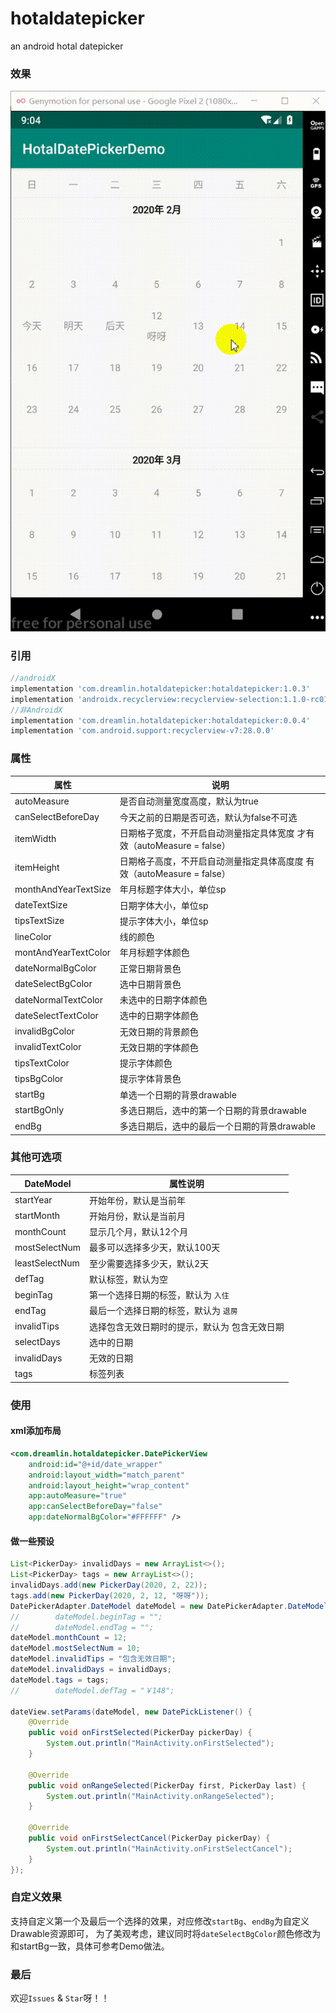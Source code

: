 # hotaldatepicker
an android hotal datepicker

### 效果

![](./capture/datepicker.gif)

### 引用

```groovy
//androidX 
implementation 'com.dreamlin.hotaldatepicker:hotaldatepicker:1.0.3'
implementation 'androidx.recyclerview:recyclerview-selection:1.1.0-rc01'
//非AndroidX
implementation 'com.dreamlin.hotaldatepicker:hotaldatepicker:0.0.4'
implementation 'com.android.support:recyclerview-v7:28.0.0'

```

### 属性

| 属性                 | 说明                                                         |
| -------------------- | ------------------------------------------------------------ |
| autoMeasure          | 是否自动测量宽度高度，默认为true                             |
| canSelectBeforeDay   | 今天之前的日期是否可选，默认为false不可选                    |
| itemWidth            | 日期格子宽度，不开启自动测量指定具体宽度 才有效（autoMeasure = false） |
| itemHeight           | 日期格子高度，不开启自动测量指定具体高度度 有效（autoMeasure = false） |
| monthAndYearTextSize | 年月标题字体大小，单位sp                                     |
| dateTextSize         | 日期字体大小，单位sp                                         |
| tipsTextSize         | 提示字体大小，单位sp                                         |
| lineColor            | 线的颜色                                                     |
| montAndYearTextColor | 年月标题字体颜色                                             |
| dateNormalBgColor    | 正常日期背景色                                               |
| dateSelectBgColor    | 选中日期背景色                                               |
| dateNormalTextColor  | 未选中的日期字体颜色                                         |
| dateSelectTextColor  | 选中的日期字体颜色                                           |
| invalidBgColor       | 无效日期的背景颜色                                           |
| invalidTextColor     | 无效日期的字体颜色                                           |
| tipsTextColor        | 提示字体颜色                                                 |
| tipsBgColor          | 提示字体背景色                                               |
| startBg              | 单选一个日期的背景drawable                                   |
| startBgOnly          | 多选日期后，选中的第一个日期的背景drawable                   |
| endBg                | 多选日期后，选中的最后一个日期的背景drawable                 |



### 其他可选项

| DateModel      | 属性说明                                      |
| -------------- | --------------------------------------------- |
| startYear      | 开始年份，默认是当前年                        |
| startMonth     | 开始月份，默认是当前月                        |
| monthCount     | 显示几个月，默认12个月                        |
| mostSelectNum  | 最多可以选择多少天，默认100天                 |
| leastSelectNum | 至少需要选择多少天，默认2天                   |
| defTag         | 默认标签，默认为空                            |
| beginTag       | 第一个选择日期的标签，默认为 `入住`           |
| endTag         | 最后一个选择日期的标签，默认为 `退房`         |
| invalidTips    | 选择包含无效日期时的提示，默认为 包含无效日期 |
| selectDays     | 选中的日期                                    |
| invalidDays    | 无效的日期                                    |
| tags           | 标签列表                                      |

### 使用

#### xml添加布局

```xml
<com.dreamlin.hotaldatepicker.DatePickerView
    android:id="@+id/date_wrapper"
    android:layout_width="match_parent"
    android:layout_height="wrap_content"
    app:autoMeasure="true"
    app:canSelectBeforeDay="false"
    app:dateNormalBgColor="#FFFFFF" />
```

#### 做一些预设

```java
List<PickerDay> invalidDays = new ArrayList<>();
List<PickerDay> tags = new ArrayList<>();
invalidDays.add(new PickerDay(2020, 2, 22));
tags.add(new PickerDay(2020, 2, 12, "呀呀"));
DatePickerAdapter.DateModel dateModel = new DatePickerAdapter.DateModel();
//        dateModel.beginTag = "";
//        dateModel.endTag = "";
dateModel.monthCount = 12;
dateModel.mostSelectNum = 10;
dateModel.invalidTips = "包含无效日期";
dateModel.invalidDays = invalidDays;
dateModel.tags = tags;
//        dateModel.defTag = "￥148";

dateView.setParams(dateModel, new DatePickListener() {
    @Override
    public void onFirstSelected(PickerDay pickerDay) {
        System.out.println("MainActivity.onFirstSelected");
    }

    @Override
    public void onRangeSelected(PickerDay first, PickerDay last) {
        System.out.println("MainActivity.onRangeSelected");
    }

    @Override
    public void onFirstSelectCancel(PickerDay pickerDay) {
        System.out.println("MainActivity.onFirstSelectCancel");
    }
});
```

### 自定义效果

支持自定义第一个及最后一个选择的效果，对应修改`startBg`、`endBg`为自定义Drawable资源即可， 为了美观考虑，建议同时将`dateSelectBgColor`颜色修改为和startBg一致，具体可参考Demo做法。

### 最后

欢迎`Issues` & `Star`呀！！


